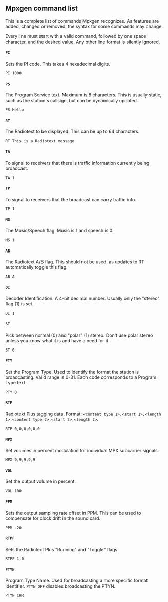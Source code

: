 ## Mpxgen command list

This is a complete list of commands Mpxgen recognizes. As features are added, changed or removed, the syntax for some commands may change.

Every line must start with a valid command, followed by one space character, and the desired value. Any other line format is silently ignored.

#### `PI`
Sets the PI code. This takes 4 hexadecimal digits.

`PI 1000`

#### `PS`
The Program Service text. Maximum is 8 characters. This is usually static, such as the station's callsign, but can be dynamically updated.

`PS Hello`

#### `RT`
The Radiotext to be displayed. This can be up to 64 characters.

`RT This is a Radiotext message`

#### `TA`
To signal to receivers that there is traffic information currently being broadcast.

`TA 1`

#### `TP`
To signal to receivers that the broadcast can carry traffic info.

`TP 1`

#### `MS`
The Music/Speech flag. Music is 1 and speech is 0.

`MS 1`

#### `AB`
The Radiotext A/B flag. This should not be used, as updates to RT automatically toggle this flag.

`AB A`

#### `DI`
Decoder Identification. A 4-bit decimal number. Usually only the "stereo" flag (1) is set.

`DI 1`

#### `ST`
Pick between normal (0) and "polar" (1) stereo. Don't use polar stereo unless you know what it is and have a need for it.

`ST 0`

#### `PTY`
Set the Program Type. Used to identify the format the station is broadcasting. Valid range is 0-31. Each code corresponds to a Program Type text.

`PTY 0`

#### `RTP`
Radiotext Plus tagging data. Format: `<content type 1>,<start 1>,<length 1>,<content type 2>,<start 2>,<length 2>`.

`RTP 0,0,0,0,0,0`

#### `MPX`
Set volumes in percent modulation for individual MPX subcarrier signals.

`MPX 9,9,9,9,9`

#### `VOL`
Set the output volume in percent.

`VOL 100`

#### `PPM`
Sets the output sampling rate offset in PPM. This can be used to compensate for clock drift in the sound card.

`PPM -20`

#### `RTPF`
Sets the Radiotext Plus "Running" and "Toggle" flags.

`RTPF 1,0`

#### `PTYN`
Program Type Name. Used for broadcasting a more specific format identifier. `PTYN OFF` disables broadcasting the PTYN.

`PTYN CHR`
